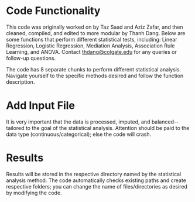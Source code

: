 # Code Functionality
This code was originally worked on by Taz Saad and Aziz Zafar, and then cleaned, compiled, and edited to more modular by Thanh Dang. 
Below are some functions that perform different statistical tests, including: Linear Regression, Logistic Regression, Mediation Analysis, Association Rule Learning, and ANOVA. Contact thdang@colgate.edu for any queries or follow-up questions.

The code has 8 separate chunks to perform different statistical analysis. Navigate yourself to the specific methods desired and follow the function description. 

# Add Input File
It is very important that the data is processed, imputed, and balanced--tailored to the goal of the statistical analysis. 
Attention should be paid to the data type (continuous/categorical); else the code will crash.

# Results
Results will be stored in the respective directory named by the statistical analysis method. The code automatically checks existing paths and create respective folders; you can change the name of files/directories as desired by modifying the code.
